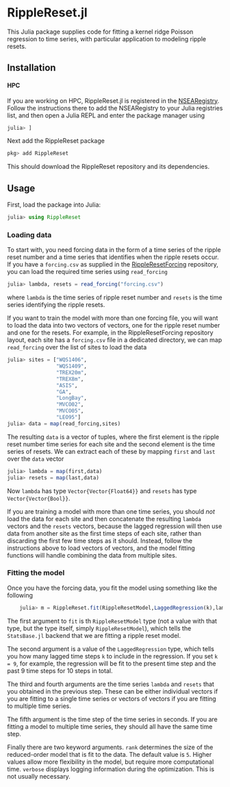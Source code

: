 # RippleReset.jl

This Julia package supplies code for fitting a kernel ridge Poisson regression to time series, with particular application to modeling ripple resets.

## Installation

#### HPC

If you are working on HPC, RippleReset.jl is registered in the [NSEARegistry](https://gitlab.hpc.mil/William.Kearney.ctr/NSEARegistry). Follow the instructions there to add the NSEARegistry to your Julia registries list, and then open a Julia REPL and enter the package manager using

```julia
julia> ]
```

Next add the RippleReset package

```julia
pkg> add RippleReset
```

This should download the RippleReset repository and its dependencies.

## Usage

First, load the package into Julia:

```julia
julia> using RippleReset
```

### Loading data

To start with, you need forcing data in the form of a time series of the ripple reset number and a time series that identifies when the ripple resets occur. If you have a `forcing.csv` as supplied in the [RippleResetForcing](https://gitlab.hpc.mil/William.Kearney.ctr/rippleresetforcing) repository, you can load the required time series using `read_forcing`

```julia
julia> lambda, resets = read_forcing("forcing.csv")
```

where `lambda` is the time series of ripple reset number and `resets` is the time series identifying the ripple resets.

If you want to train the model with more than one forcing file, you will want to load the data into two vectors of vectors, one for the ripple reset number and one for the resets. For example, in the RippleResetForcing repository layout, each site has a `forcing.csv` file in a dedicated directory, we can map `read_forcing` over the list of sites to load the data


```julia
julia> sites = ["WQS1406",
                "WQS1409",
                "TREX20m",
                "TREX8m",
                "ASIS",
                "GA",
                "LongBay",
                "MVCO02",
                "MVCO05",
                "LEO95"]
julia> data = map(read_forcing,sites)
```

The resulting `data` is a vector of tuples, where the first element is the ripple reset number time series for each site and the second element is the time series of resets. We can extract each of these by mapping `first` and `last` over the `data` vector

```julia
julia> lambda = map(first,data)
julia> resets = map(last,data)
```

Now `lambda` has type `Vector{Vector{Float64}}` and `resets` has type `Vector{Vector{Bool}}`. 

If you are training a model with more than one time series, you should *not* load the data for each site and then concatenate the resulting `lambda` vectors and the `resets` vectors, because the lagged regression will then use data from another site as the first time steps of each site, rather than discarding the first few time steps as it should. Instead, follow the instructions above to load vectors of vectors, and the model fitting functions will handle combining the data from multiple sites.

### Fitting the model

Once you have the forcing data, you fit the model using something like the following

```julia
    julia> m = RippleReset.fit(RippleResetModel,LaggedRegression(k),lambda,resets,timestep,rank=5,verbose=false)
```

The first argument to `fit` is th `RippleResetModel` type (not a value with that type, but the type itself, simply `RippleResetModel`), which tells the `StatsBase.jl` backend that we are fitting a ripple reset model.

The second argument is a value of the `LaggedRegression` type, which tells you how many lagged time steps `k` to include in the regression. If you set `k = 9`, for example, the regression will be fit to the present time step and the past 9 time steps for 10 steps in total.

The third and fourth arguments are the time series `lambda` and `resets` that you obtained in the previous step. These can be either individual vectors if you are fitting to a single time series or vectors of vectors if you are fitting to multiple time series.

The fifth argument is the time step of the time series in seconds. If you are fitting a model to multiple time series, they should all have the same time step.

Finally there are two keyword arguments. `rank` determines the size of the reduced-order model that is fit to the data. The default value is `5`. Higher values allow more flexibility in the model, but require more computational time. `verbose` displays logging information during the optimization. This is not usually necessary.





